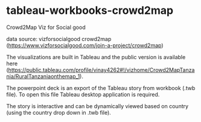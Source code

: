 # tableau-workbooks-crowd2map
Crowd2Map Viz for Social good

data source: vizforsocialgood crowd2map (https://www.vizforsocialgood.com/join-a-project/crowd2map)

The visualizations are built in Tableau and the public version is available here (https://public.tableau.com/profile/vinay4262#!/vizhome/Crowd2MapTanzania/RuralTanzaniaonthemap_1).

The powerpoint deck is an export of the Tableau story from workbook (.twb file). To open this file Tableau desktop application is required.

The story is interactive and can be dynamically viewed based on country (using the country drop down in .twb file).
